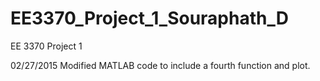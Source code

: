 # EE3370_Project_1_Souraphath_D
EE 3370 Project 1

02/27/2015 Modified MATLAB code to include a fourth function and plot.